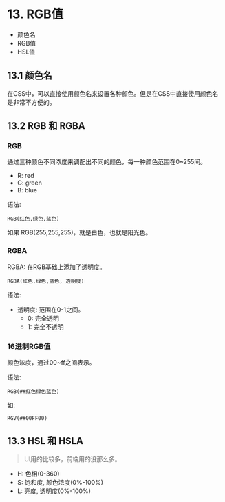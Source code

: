 # 13. RGB值
* 颜色名
* RGB值
* HSL值


## 13.1 颜色名
在CSS中，可以直接使用颜色名来设置各种颜色。但是在CSS中直接使用颜色名是非常不方便的。


## 13.2 RGB 和 RGBA
### RGB
通过三种颜色不同浓度来调配出不同的颜色，每一种颜色范围在0~255间。
* R: red
* G: green
* B: blue

语法:
```
RGB(红色,绿色,蓝色)
```

如果 RGB(255,255,255)，就是白色，也就是阳光色。

### RGBA
RGBA: 在RGB基础上添加了透明度。

```
RGBA(红色,绿色,蓝色, 透明度)
```

语法:
* 透明度: 范围在0-1之间。
  * 0: 完全透明
  * 1: 完全不透明
    
### 16进制RGB值
颜色浓度，通过00~ff之间表示。

语法:
```text
RGB(##红色绿色蓝色)
```

如:
```text
RGV(##00FF00)
```

## 13.3 HSL 和 HSLA
> UI用的比较多，前端用的没那么多。

* H: 色相(0-360)
* S: 饱和度, 颜色浓度(0%-100%)
* L: 亮度, 透明度(0%-100%)
